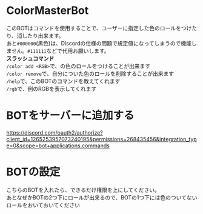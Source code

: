# ColorMasterBot  
このBOTはコマンドを使用することで、ユーザーに指定した色のロールをつけたり、消したり出来ます。  
あと`#000000`(黒色)は、Discordの仕様の問題で規定値になってしまうので機能しません。`#111111`などで代用お願いします。  
**スラッシュコマンド**  
`/color add <RGB>`で、<RGB>の色のロールをつけることが出来ます  
`/color remove`で、自分についた色のロールを削除することが出来ます  
`/help`で、このBOTのコマンドを教えてくれます  
`/rgb`で、例のRGBを表示してくれます  
# BOTをサーバーに追加する  
https://discord.com/oauth2/authorize?client_id=1265253957073240195&permissions=268435456&integration_type=0&scope=bot+applications.commands  
# BOTの設定  
こちらのBOTを入れたら、できるだけ権限を上にしてください。  
あとなぜかBOTの2つ下にロールが出来るので、BOTの1つ下には色のついてないロールをおいておいてください
